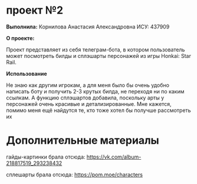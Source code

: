 # проект №2

__Выполнила:__
Корнилова Анастасия Александровна ИСУ: 437909

__О проекте:__

 Проект представляет из себя телеграм-бота, в котором пользователь может посмотреть билды и сплэшарты персонажей из игры Honkai: Star Rail.

__Использование__

Не знаю как другим игрокам, а для меня было бы очень удобно написать боту и получить 2-3 крутых билда, не переходя ни по каким ссылкам. А функцию сплэшартов добавила, поскольку арты у персонажей очень красивые и детализированные. Мне кажется, помимо меня ещё найдутся те, кто тоже хотел бы получше рассмотреть их

# Дополнительные материалы

гайды-картинки брала отсюда: https://vk.com/album-218817519_293238432

сплешарты брала отсюда: https://pom.moe/characters
